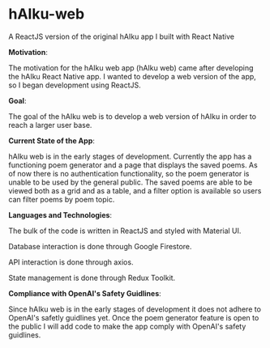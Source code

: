 # hAIku-web
A ReactJS version of the original hAIku app I built with React Native

**Motivation**:

The motivation for the hAIku web app (hAIku web) came after developing the hAIku React Native app. I wanted to develop a web version of the app, so I began development using ReactJS.

**Goal**:

The goal of the hAIku web is to develop a web version of hAIku in order to reach a larger user base.

**Current State of the App**:

hAIku web is in the early stages of development. Currently the app has a functioning poem generator and a page that displays the saved poems. As of now there is no authentication functionality, so the poem generator is unable to be used by the general public. The saved poems are able to be viewed both as a grid and as a table, and a filter option is available so users can filter poems by poem topic.


**Languages and Technologies**:

The bulk of the code is written in ReactJS and styled with Material UI. 

Database interaction is done through Google Firestore.

API interaction is done through axios.

State management is done through Redux Toolkit.


**Compliance with OpenAI's Safety Guidlines**:

Since hAIku web is in the early stages of development it does not adhere to OpenAI's safetly guidlines yet. Once the poem generator feature is open to the public I will add code to make the app comply with OpenAI's safety guidlines. 

